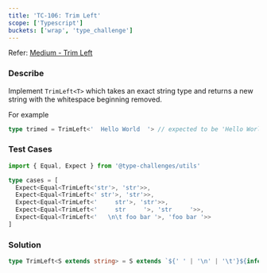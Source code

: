 ```yaml
---
title: 'TC-106: Trim Left'
scope: ['Typescript']
buckets: ['wrap', 'type_challenge']
---
```


Refer: [Medium - Trim Left](https://github.com/type-challenges/type-challenges/blob/master/questions/106-medium-trimleft/README.md)

### Describe

Implement `TrimLeft<T>` which takes an exact string type and returns a new string with the whitespace beginning removed.

For example

```typescript
type trimed = TrimLeft<'  Hello World  '> // expected to be 'Hello World  '
```

### Test Cases

```typescript
import { Equal, Expect } from '@type-challenges/utils'

type cases = [
  Expect<Equal<TrimLeft<'str'>, 'str'>>,
  Expect<Equal<TrimLeft<' str'>, 'str'>>,
  Expect<Equal<TrimLeft<'     str'>, 'str'>>,
  Expect<Equal<TrimLeft<'     str     '>, 'str     '>>,
  Expect<Equal<TrimLeft<'   \n\t foo bar '>, 'foo bar '>>
]
```

### Solution

```typescript
type TrimLeft<S extends string> = S extends `${' ' | '\n' | '\t'}${infer P}` ? TrimLeft<P> : S
```
